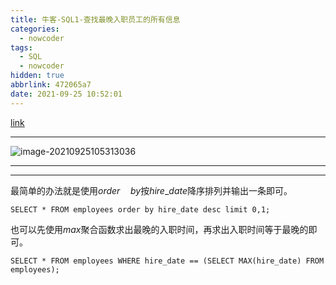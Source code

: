 ```yaml
---
title: 牛客-SQL1-查找最晚入职员工的所有信息
categories:
  - nowcoder
tags:
  - SQL
  - nowcoder
hidden: true
abbrlink: 472065a7
date: 2021-09-25 10:52:01
---
```


[link](https://www.nowcoder.com/practice/218ae58dfdcd4af195fff264e062138f?tpId=82&&tqId=29753&rp=1&ru=/activity/oj&qru=/ta/sql/question-ranking)

<hr/>

![image-20210925105313036](https://gitee.com/cao_ziqiang/img/raw/master/20210925105313.png)

<hr/>

<hr/>

最简单的办法就是使用$order\quad by$按$hire\text{_}date$降序排列并输出一条即可。

```mysql
SELECT * FROM employees order by hire_date desc limit 0,1;
```

也可以先使用$max$聚合函数求出最晚的入职时间，再求出入职时间等于最晚的即可。

```mysql
SELECT * FROM employees WHERE hire_date == (SELECT MAX(hire_date) FROM employees);
```

